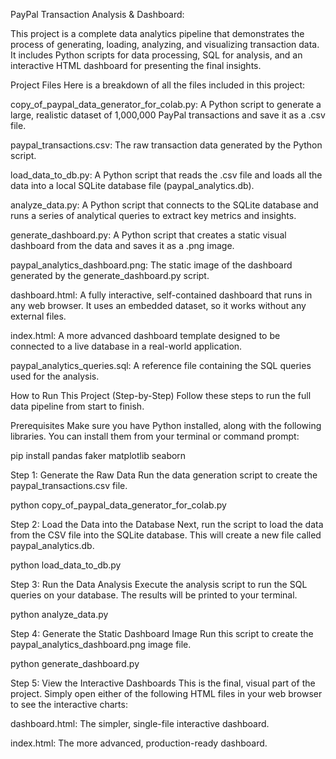 PayPal Transaction Analysis & Dashboard:

This project is a complete data analytics pipeline that demonstrates the process of generating, loading, analyzing, and visualizing transaction data. It includes Python scripts for data processing, SQL for analysis, and an interactive HTML dashboard for presenting the final insights.

Project Files
Here is a breakdown of all the files included in this project:

copy_of_paypal_data_generator_for_colab.py: A Python script to generate a large, realistic dataset of 1,000,000 PayPal transactions and save it as a .csv file.

paypal_transactions.csv: The raw transaction data generated by the Python script.

load_data_to_db.py: A Python script that reads the .csv file and loads all the data into a local SQLite database file (paypal_analytics.db).

analyze_data.py: A Python script that connects to the SQLite database and runs a series of analytical queries to extract key metrics and insights.

generate_dashboard.py: A Python script that creates a static visual dashboard from the data and saves it as a .png image.

paypal_analytics_dashboard.png: The static image of the dashboard generated by the generate_dashboard.py script.

dashboard.html: A fully interactive, self-contained dashboard that runs in any web browser. It uses an embedded dataset, so it works without any external files.

index.html: A more advanced dashboard template designed to be connected to a live database in a real-world application.

paypal_analytics_queries.sql: A reference file containing the SQL queries used for the analysis.

How to Run This Project (Step-by-Step)
Follow these steps to run the full data pipeline from start to finish.

Prerequisites
Make sure you have Python installed, along with the following libraries. You can install them from your terminal or command prompt:

pip install pandas faker matplotlib seaborn

Step 1: Generate the Raw Data
Run the data generation script to create the paypal_transactions.csv file.

python copy_of_paypal_data_generator_for_colab.py

Step 2: Load the Data into the Database
Next, run the script to load the data from the CSV file into the SQLite database. This will create a new file called paypal_analytics.db.

python load_data_to_db.py

Step 3: Run the Data Analysis
Execute the analysis script to run the SQL queries on your database. The results will be printed to your terminal.

python analyze_data.py

Step 4: Generate the Static Dashboard Image
Run this script to create the paypal_analytics_dashboard.png image file.

python generate_dashboard.py

Step 5: View the Interactive Dashboards
This is the final, visual part of the project. Simply open either of the following HTML files in your web browser to see the interactive charts:

dashboard.html: The simpler, single-file interactive dashboard.

index.html: The more advanced, production-ready dashboard.
